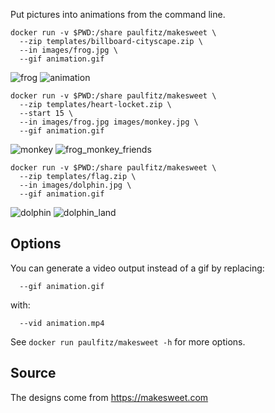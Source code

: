 Put pictures into animations from the command line.

```
docker run -v $PWD:/share paulfitz/makesweet \
  --zip templates/billboard-cityscape.zip \
  --in images/frog.jpg \
  --gif animation.gif
```

![frog](https://user-images.githubusercontent.com/118367/39386221-9780dec0-4a41-11e8-827d-ec30fea33269.jpg)
![animation](https://user-images.githubusercontent.com/118367/39386216-8f26a80e-4a41-11e8-8ae0-0d44a5a55af1.gif)

```
docker run -v $PWD:/share paulfitz/makesweet \
  --zip templates/heart-locket.zip \
  --start 15 \
  --in images/frog.jpg images/monkey.jpg \
  --gif animation.gif
```

![monkey](https://user-images.githubusercontent.com/118367/44931582-21172300-ad30-11e8-9588-88426fe2671c.jpg)
![frog_monkey_friends](https://user-images.githubusercontent.com/118367/44931507-d8f80080-ad2f-11e8-8804-23cb60b99906.gif)

```
docker run -v $PWD:/share paulfitz/makesweet \
  --zip templates/flag.zip \
  --in images/dolphin.jpg \
  --gif animation.gif
```

![dolphin](https://user-images.githubusercontent.com/118367/44932065-e4e4c200-ad31-11e8-8838-ea6674c50ef5.jpg)
![dolphin_land](https://user-images.githubusercontent.com/118367/44932064-e4e4c200-ad31-11e8-994e-51f68515e505.gif)

Options
-------

You can generate a video output instead of a gif by replacing:
```
  --gif animation.gif
```
with:
```
  --vid animation.mp4
```

See `docker run paulfitz/makesweet -h` for more options.

Source
------

The designs come from https://makesweet.com

